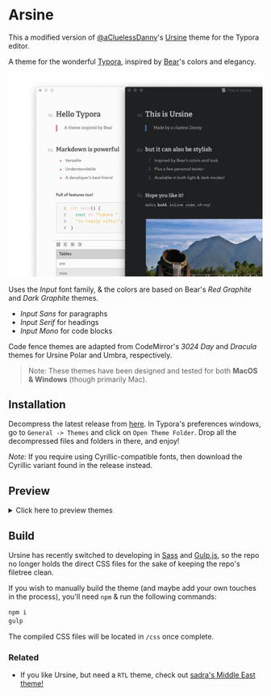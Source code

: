 # Arsine

This a modified version of [@aCluelessDanny](https://github.com/aCluelessDanny)'s [Ursine](https://github.com/aCluelessDanny/typora-theme-ursine) theme for the Typora editor.

A theme for the wonderful [Typora](https://typora.io), inspired by [Bear](https://bear.app)'s colors and elegancy.

![thumbnail](images/thumbnail.png)

Uses the *Input* font family, & the colors are based on Bear's *Red Graphite* and *Dark Graphite* themes.
- *Input Sans* for paragraphs
- *Input Serif* for headings
- *Input Mono* for code blocks

Code fence themes are adapted from CodeMirror's *3024 Day* and *Dracula* themes for Ursine Polar and Umbra, respectively.

> Note: These themes have been designed and tested for both **MacOS & Windows** (though primarily Mac).

## Installation

Decompress the latest release from [here](https://github.com/aCluelessDanny/typora-theme-ursine/releases). In Typora's preferences windows, go to `General -> Themes` and click on `Open Theme Folder`. Drop all the decompressed files and folders in there, and enjoy!

*Note:* If you require using Cyrillic-compatible fonts, then download the Cyrillic variant found in the release instead.

## Preview

<details>
<summary>Click here to preview themes</summary>

|                     Ursine Polar                      |                     Ursine Umbra                      |
| :---------------------------------------------------: | :---------------------------------------------------: |
|        ![Polar Preview 1](images/polar-1.png)         |        ![Umbra Preview 1](images/umbra-1.png)         |
|        ![Polar Preview 2](images/polar-2.png)         |        ![Umbra Preview 2](images/umbra-2.png)         |
|        ![Polar Preview 3](images/polar-3.png)         |        ![Umbra Preview 3](images/umbra-3.png)         |
| ![Polar Splashscreen](images/polar-splashscreen.png)  | ![Umbra Splashscreen](images/umbra-splashscreen.png)  |
| ![Polar Source Code Preview](images/polar-source.png) | ![Umbra Source Code Preview](images/umbra-source.png) |
|  ![Polar Unibody Preview](images/polar-unibody.png)   |  ![Umbra Unibody Preview](images/umbra-unibody.png)   |

</details>

## Build

Ursine has recently switched to developing in [Sass](https://sass-lang.com/) and [Gulp.js](https://gulpjs.com/), so the repo no longer holds the direct CSS files for the sake of keeping the repo's filetree clean.

If you wish to manually build the theme (and maybe add your own touches in the process), you'll need `npm` & run the following commands:

```bash
npm i
gulp
```

The compiled CSS files will be located in `/css` once complete.

### Related

- If you like Ursine, but need a `RTL` theme, check out [sadra's Middle East theme!](https://github.com/sadra/middle-east)
